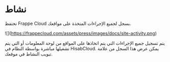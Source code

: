 # نشاط

تحتفظ Frappe Cloud بسجل لجميع الإجراءات المتخذة على مواقعك.

!\[]\(https://frappecloud.com/assets/press/images/docs/site-activity.png)

يتم تسجيل جميع الإجراءات التي يتم اتخاذها على المواقع من لوحة المعلومات أو التي يتم تشغيلها مباشرة بواسطة النظام في HisabCloud. يمكن عرض هذا السجل من علامة تبويب النشاط في موقعك.
